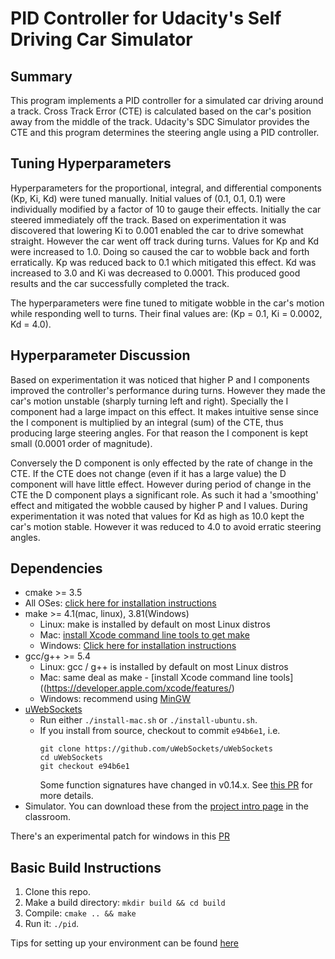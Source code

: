 # PID Controller for Udacity's Self Driving Car Simulator
  
  
## Summary

This program implements a PID controller for a simulated car driving around a track. Cross Track Error (CTE) is calculated based on the car's position away from the middle of the track. Udacity's SDC Simulator provides the CTE and this program determines the steering angle using a PID controller.
  
  
## Tuning Hyperparameters

Hyperparameters for the proportional, integral, and differential components (Kp, Ki, Kd) were tuned manually. Initial values of (0.1, 0.1, 0.1) were individually modified by a factor of 10 to gauge their effects. Initially the car steered immediately off the track. Based on experimentation it was discovered that lowering Ki to 0.001 enabled the car to drive somewhat straight. However the car went off track during turns. Values for Kp and Kd were increased to 1.0. Doing so caused the car to wobble back and forth erratically. Kp was reduced back to 0.1 which mitigated this effect. Kd was increased to 3.0 and Ki was decreased to 0.0001. This produced good results and the car successfully completed the track. 

The hyperparameters were fine tuned to mitigate wobble in the car's motion while responding well to turns. Their final values are: (Kp = 0.1, Ki = 0.0002, Kd = 4.0).
  
  
## Hyperparameter Discussion

Based on experimentation it was noticed that higher P and I components improved the controller's performance during turns. However they made the car's motion unstable (sharply turning left and right). Specially the I component had a large impact on this effect. It makes intuitive sense since the I component is multiplied by an integral (sum) of the CTE, thus producing large steering angles. For that reason the I component is kept small (0.0001 order of magnitude). 

Conversely the D component is only effected by the rate of change in the CTE. If the CTE does not change (even if it has a large value) the D component will have little effect. However during period of change in the CTE the D component plays a significant role. As such it had a 'smoothing' effect and mitigated the wobble caused by higher P and I values. During experimentation it was noted that values for Kd as high as 10.0 kept the car's motion stable. However it was reduced to 4.0 to avoid erratic steering angles.
  
  
## Dependencies

* cmake >= 3.5
 * All OSes: [click here for installation instructions](https://cmake.org/install/)
* make >= 4.1(mac, linux), 3.81(Windows)
  * Linux: make is installed by default on most Linux distros
  * Mac: [install Xcode command line tools to get make](https://developer.apple.com/xcode/features/)
  * Windows: [Click here for installation instructions](http://gnuwin32.sourceforge.net/packages/make.htm)
* gcc/g++ >= 5.4
  * Linux: gcc / g++ is installed by default on most Linux distros
  * Mac: same deal as make - [install Xcode command line tools]((https://developer.apple.com/xcode/features/)
  * Windows: recommend using [MinGW](http://www.mingw.org/)
* [uWebSockets](https://github.com/uWebSockets/uWebSockets)
  * Run either `./install-mac.sh` or `./install-ubuntu.sh`.
  * If you install from source, checkout to commit `e94b6e1`, i.e.
    ```
    git clone https://github.com/uWebSockets/uWebSockets 
    cd uWebSockets
    git checkout e94b6e1
    ```
    Some function signatures have changed in v0.14.x. See [this PR](https://github.com/udacity/CarND-MPC-Project/pull/3) for more details.
* Simulator. You can download these from the [project intro page](https://github.com/udacity/self-driving-car-sim/releases) in the classroom.

There's an experimental patch for windows in this [PR](https://github.com/udacity/CarND-PID-Control-Project/pull/3)
  
  
## Basic Build Instructions

1. Clone this repo.
2. Make a build directory: `mkdir build && cd build`
3. Compile: `cmake .. && make`
4. Run it: `./pid`. 

Tips for setting up your environment can be found [here](https://classroom.udacity.com/nanodegrees/nd013/parts/40f38239-66b6-46ec-ae68-03afd8a601c8/modules/0949fca6-b379-42af-a919-ee50aa304e6a/lessons/f758c44c-5e40-4e01-93b5-1a82aa4e044f/concepts/23d376c7-0195-4276-bdf0-e02f1f3c665d)
